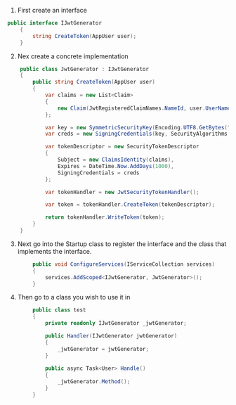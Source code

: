 1. First create an interface 
```cs
public interface IJwtGenerator
    {
        string CreateToken(AppUser user);
    }
```
2. Nex create a concrete implementation
```cs
    public class JwtGenerator : IJwtGenerator
    {
        public string CreateToken(AppUser user)
        {
            var claims = new List<Claim>
            {
                new Claim(JwtRegisteredClaimNames.NameId, user.UserName)
            };

            var key = new SymmetricSecurityKey(Encoding.UTF8.GetBytes("money"));
            var creds = new SigningCredentials(key, SecurityAlgorithms.HmacSha512Signature);

            var tokenDescriptor = new SecurityTokenDescriptor
            {
                Subject = new ClaimsIdentity(claims),
                Expires = DateTime.Now.AddDays(1000),
                SigningCredentials = creds
            };

            var tokenHandler = new JwtSecurityTokenHandler();

            var token = tokenHandler.CreateToken(tokenDescriptor);

            return tokenHandler.WriteToken(token);
        }
    }
```
3. Next go into the Startup class to register the interface and the class that implements the interface.
```cs
        public void ConfigureServices(IServiceCollection services)
        {
            services.AddScoped<IJwtGenerator, JwtGenerator>();
        }
```
4. Then go to a class you wish to use it in
```cs
        public class test
        {
            private readonly IJwtGenerator _jwtGenerator;

            public Handler(IJwtGenerator jwtGenerator)
            {
                _jwtGenerator = jwtGenerator;
            }
            
            public async Task<User> Handle()
            {
                _jwtGenerator.Method();
            }
        }
```
